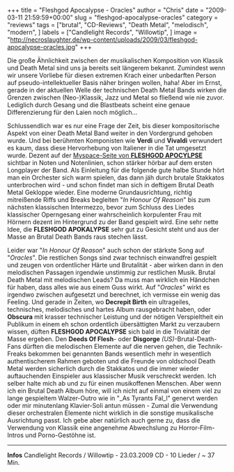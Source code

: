 +++
title = "Fleshgod Apocalypse - Oracles"
author = "Chris"
date = "2009-03-11 21:59:59+00:00"
slug = "fleshgod-apocalypse-oracles"
category = "reviews"
tags = ["brutal", "CD-Reviews", "Death Metal", "melodisch", "modern", ]
labels = ["Candlelight Records", "Willowtip", ]
image = "http://necroslaughter.de/wp-content/uploads/2009/03/fleshgod-apocalypse-oracles.jpg"
+++

Die große Ähnlichkeit zwischen der musikalischen Komposition von Klassik und Death Metal sind uns ja bereits seit längerem bekannt. Zumindest wenn wir unsere Vorliebe für diesen extremen Krach einer unbedarften Person auf pseudo-intellektueller Basis näher bringen wollen, haha! Aber im Ernst, gerade in der aktuellen Welle der technischen Death Metal Bands wirken die Grenzen zwischen (Neo-)Klassik, Jazz und Metal so fließend wie nie zuvor. Lediglich durch Gesang und die Blastbeats scheint eine genaue Differenzierung für den Laien noch möglich...

Schlussendlich war es nur eine Frage der Zeit, bis dieser kompositorische Aspekt von einer Death Metal Band weiter in den Vordergrund gehoben wurde. Und bei berühmten Komponisten wie **Verdi** und **Vivaldi** verwundert es kaum, dass diese Hervorhebung von Italiener in die Tat umgesetzt wurde. Dezent auf der <a href="http://www.myspace.com/fleshgodapocalypse">Myspace-Seite von **FLESHGOD APOCYLPSE**</a> sichtbar in Noten und Notenlinien, schon stärker hörbar auf dem ersten Longplayer der Band. Als Einleitung für die folgende gute halbe Stunde hört man ein Orchester sich warm spielen, das dann jäh durch brutale Stakkatos unterbrochen wird - und schon findet man sich in deftigem Brutal Death Metal Gekloppe wieder. Eine moderne Grundausrichtung, richtig mitreißende Riffs und Breaks begleiten "_In Honour Of Reason_" bis zum nächsten klassischen Intermezzo, bevor zum Schluss des Liedes klassischer Operngesang einer wahrscheinlich korpulenter Frau mit Hörnern dezent im Hintergrund zu der Band gespielt wird. Eine sehr nette Idee, die **FLESHGOD APOKALYPSE** sehr gut zu Gesicht steht und aus der Masse an Brutal Death Bands raus stechen lässt.

Leider war "_In Honour Of Reason_" auch schon der stärkste Song auf "_Oracles_". Die restlichen Songs sind zwar technisch einwandfrei gespielt und zeugen von ordentlicher Härte und Brutalität - aber wirken dann in den melodischen Passagen irgendwie unstimmig zur restlichen Musik. Brutal Death Metal mit melodischen Leads? Da muss man wirklich ein Händchen für haben, dass alles wie aus einem Guss wirkt. Auf "_Oracles_" wirkt es irgendwo zwischen aufgesetzt und berechnet, ich vermisse ein wenig das Feeling. Und gerade in Zeiten, wo **Decrepit Birth** ein ultrageiles, technisches, melodisches und hartes Album rausgebracht haben, oder **Obscura** mit krasser technischer Leistung und der nötigen Verspieltheit ein Publikum in einem eh schon ordentlich übersättigten Markt zu verzaubern wissen, düften **FLESHGOD APOCALYPSE** sich bald in die Trivialität der Masse ergeben.
Den **Deeds Of Flesh**- oder **Disgorge** _(US)_-Brutal-Death-Fans dürften die melodischen Elemente auf die nerven gehen, die Technik-Freaks bekommen bei genannten Bands wesentlich mehr in wesentlich authentischerem Rahmen geboten und die Freunde von oldschool Death Metal werden sicherlich durch die Stakkatos und die immer wieder auftauchenden Einspieler aus klassischer Musik verschreckt werden. Ich selber halte mich ab und zu für einen musikoffenen Menschen. Aber wenn ich ein Brutal Death Album höre, will ich nicht auf einmal von einem viel zu lange gespieltem Walzer-Outro wie in "_As Tyrants Fal_l" genervt werden oder mir minutenlang Klavier-Soli antun müssen - Zumal die Verwendung dieser orchestralen Elemente nicht wirklich in die sonstige musikalische Ausrichtung passt. Ich gebe aber natürlich auch gerne zu, dass die Verwendung von Klassik eine angenehme Abwechslung zu Horror-Film-Intros und Porno-Gestöhne ist.





---
**Infos**
Candlelight Records / Willowtip - 23.03.2009
CD - 10 Lieder / ~ 37 Min.

